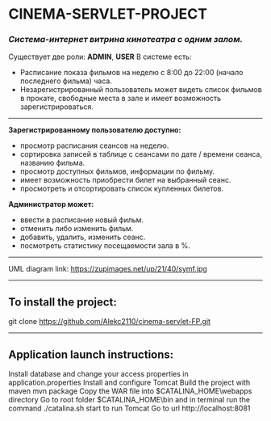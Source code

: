 # CINEMA-SERVLET-PROJECT
### *Система-интернет витрина кинотеатра с одним залом.*

Существует две роли: **ADMIN**, **USER**
В системе есть:

+ Расписание показа фильмов на неделю с 8:00 до 22:00 (начало последнего фильма) часа.
+ Незарегистрированный пользователь может видеть список фильмов в прокате, свободные места в зале и имеет возможность зарегистрироваться.
____

 **Зарегистрированному пользователю доступно:**
  + просмотр расписания сеансов на неделю.
  + сортировка записей в таблице с сеансами по дате / времени сеанса, названию фильма.
  + просмотр доступных фильмов, информации по фильму.
  + имеет возможность приобрести билет на выбранный сеанс.
  + просмотреть и отсортировать список купленных билетов.
  
 **Администратор может:**
  + ввести в расписание новый фильм.
  + отменить либо изменить фильм.
  + добавить, удалить, изменить сеанс.
  + посмотреть статистику посещаемости зала в %.
____
UML diagram link: https://zupimages.net/up/21/40/symf.jpg
____
  
## To install the project:
git clone https://github.com/Alekc2110/cinema-servlet-FP.git
____

## Application launch instructions:
Install database and change your access properties in application.properties
Install and configure Tomcat 
Build the project with maven mvn package
Copy the WAR file into $CATALINA_HOME\webapps directory
Go to root folder $CATALINA_HOME\bin and in terminal run the command ./catalina.sh start to run Tomcat
Go to url http://localhost:8081
